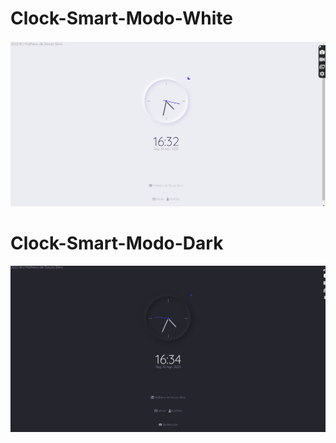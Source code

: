 # Clock-Smart-Modo-White
<img src="https://github.com/MatheusdeSouzaSilva70/Clock-Smart/blob/main/img/Clock-Smart.png" alt="Clock-Smart">

# Clock-Smart-Modo-Dark
<img src="https://github.com/MatheusdeSouzaSilva70/Clock-Smart/blob/main/img/Clock-Smart-Modo-Dark.png">

